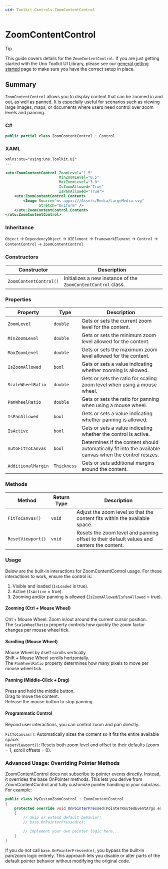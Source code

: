 ```yaml
---
uid: Toolkit.Controls.ZoomContentControl
---
```


# ZoomContentControl

> [!TIP]
> This guide covers details for the `ZoomContentControl`. If you are just getting started with the Uno Toolkit UI Library, please see our [general getting started](../getting-started.md) page to make sure you have the correct setup in place.

## Summary

`ZoomContentControl` allows you to display content that can be zoomed in and out, as well as panned. It is especially useful for scenarios such as viewing large images, maps, or documents where users need control over zoom levels and panning.

### C\#

```csharp
public partial class ZoomContentControl : Control
```

### XAML

```xml
xmlns:utu="using:Uno.Toolkit.UI"
...

<utu:ZoomContentControl ZoomLevel="1.5"
                        MinZoomLevel="0.5"
                        MaxZoomLevel="3.0"
                        IsZoomAllowed="True"
                        IsPanAllowed="True">
    <utu:ZoomContentControl.Content>
        <Image Source="ms-appx:///Assets/Media/LargeMedia.svg"
               Stretch="Uniform" />
    </utu:ZoomContentControl.Content>
</utu:ZoomContentControl>
```

### Inheritance

`Object` &#8594; `DependencyObject` &#8594; `UIElement` &#8594; `FrameworkElement` &#8594; `Control` &#8594; `ContentControl` &#8594; `ZoomContentControl`

### Constructors

| Constructor            | Description                                                   |
| ---------------------- | ------------------------------------------------------------- |
| `ZoomContentControl()` | Initializes a new instance of the `ZoomContentControl` class. |

### Properties

| Property           | Type        | Description                                                                                            |
| ------------------ | ----------- | ------------------------------------------------------------------------------------------------------ |
| `ZoomLevel`        | `double`    | Gets or sets the current zoom level for the content.                                                   |
| `MinZoomLevel`     | `double`    | Gets or sets the minimum zoom level allowed for the content.                                           |
| `MaxZoomLevel`     | `double`    | Gets or sets the maximum zoom level allowed for the content.                                           |
| `IsZoomAllowed`    | `bool`      | Gets or sets a value indicating whether zooming is allowed.                                            |
| `ScaleWheelRatio`  | `double`    | Gets or sets the ratio for scaling zoom level when using a mouse wheel.                                |
| `PanWheelRatio`    | `double`    | Gets or sets the ratio for panning when using a mouse wheel.                                           |
| `IsPanAllowed`     | `bool`      | Gets or sets a value indicating whether panning is allowed.                                            |
| `IsActive`         | `bool`      | Gets or sets a value indicating whether the control is active.                                         |
| `AutoFitToCanvas`  | `bool`      | Determines if the content should automatically fit into the available canvas when the control resizes. |
| `AdditionalMargin` | `Thickness` | Gets or sets additional margins around the content.                                                    |

### Methods

| Method            | Return Type | Description                                                                               |
| ----------------- | ----------- | ----------------------------------------------------------------------------------------- |
| `FitToCanvas()`   | `void`      | Adjust the zoom level so that the content fits within the available space.                |
| `ResetViewport()` | `void`      | Resets the zoom level and panning offset to their default values and centers the content. |

### Usage

Below are the built-in interactions for ZoomContentControl usage. For these interactions to work, ensure the control is:

1. Visible and loaded (`IsLoaded` is true).
2. Active (`IsActive` = true).
3. Zooming and/or panning is allowed (`IsZoomAllowed`/`IsPanAllowed` = true).

#### Zooming (Ctrl + Mouse Wheel)
Ctrl + Mouse Wheel: Zoom in/out around the current cursor position.  
The `ScaleWheelRatio` property controls how quickly the zoom factor changes per mouse wheel tick.

#### Scrolling (Mouse Wheel)
Mouse Wheel by itself scrolls vertically.  
Shift + Mouse Wheel scrolls horizontally.  
The `PanWheelRatio` property determines how many pixels to move per mouse wheel tick.

#### Panning (Middle-Click + Drag)
Press and hold the middle button.  
Drag to move the content.  
Release the mouse button to stop panning.

#### Programmatic Control
Beyond user interactions, you can control zoom and pan directly:

`FitToCanvas()`: Automatically sizes the content so it fits the entire available space.  
`ResetViewport()`: Resets both zoom level and offset to their defaults (zoom = 1, scroll offsets = 0).

### Advanced Usage: Overriding Pointer Methods

ZoomContentControl does not subscribe to pointer events directly. Instead, it overrides the base OnPointer methods. This lets you derive from ZoomContentControl and fully customize pointer handling in your subclass. For example:

```csharp
public class MyCustomZoomControl : ZoomContentControl
{
    protected override void OnPointerPressed(PointerRoutedEventArgs e)
    {
        // Skip or extend default behavior:
        // base.OnPointerPressed(e);

        // Implement your own pointer logic here...
    }
}
```

If you do not call `base.OnPointerPressed(e)`, you bypass the built-in pan/zoom logic entirely. This approach lets you disable or alter parts of the default pointer behavior without modifying the original code.